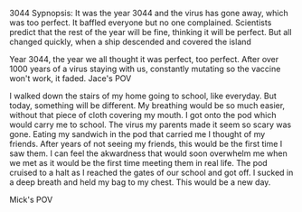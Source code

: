 3044
Sypnopsis: It was the year 3044 and the virus has gone away, which was too perfect. It baffled everyone but no one complained. Scientists predict that the rest of the year will be fine, thinking it will be perfect. But all changed quickly, when a ship descended and covered the island

Year 3044, the year we all thought it was perfect, too perfect.
After over 1000 years of a virus staying with us, constantly mutating so the vaccine won't work, it faded.
Jace's POV

I walked down the stairs of my home going to school, like everyday. But today, something will be different. My breathing would be so much easier, without that piece of cloth covering my mouth. I got onto the pod which would carry me to school. The virus my parents made it seem so scary was gone. Eating my sandwich in the pod that carried me I thought of my friends. After years of not seeing my friends, this would be the first time I saw them. I can feel the akwardness that would soon overwhelm me when we met as it would be the first time meeting them in real life. The pod cruised to a halt as I reached the gates of our school and got off. I sucked in a deep breath and held my bag to my chest. This would be a new day.

Mick's POV
